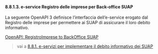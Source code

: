 #### 8.8.1.3. e-service Registro delle imprese per Back-office SUAP

La seguente OpenAPI 3 definisce l’interfaccia dell’e-service erogato dal Registro delle imprese per permettere ai SUAP di assicurare il loro debito informativo.

[OpenAPI: RegistroImprese to BackOffice SUAP](../../../../openAPI/ri_to_bo.yaml)

> vai a [8.8.1. e-servizi per implementare il debito informativo dei SUAP](08_08_01.md)
